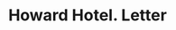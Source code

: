 ---
doi: 10.7916/D8NK4S35
date_other: '1860'
date_other_textual: 1860-1869
form: correspondence
genre:
- Letters (correspondence)
name:
- Howard Hotel
object_in_context_url: https://biggert.cul.columbia.edu/items/view/ave_biggert_01020
subject_hierarchical_geographic:
- New York, New York, United States
subject_name:
- Howard Hotel
title: Howard Hotel. Letter
sort_title: Howard Hotel. Letter
call_number: ave_biggert_01020
coordinates:
- 40.71277777777778,-74.00583333333333
pid: ave_biggert_01020
identifiers: ave_biggert_01020
thumbnail: https://derivativo-3.library.columbia.edu/iiif/2/ldpd:344473/full/!256,256/0/native.jpg
permalink: /biggert/ave_biggert_01020/
layout: iiif-image-page
---